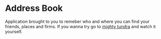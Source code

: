 # Address Book
Application brought to you to remeber who and where you can find your friends, places and firms.
If you wanna try go to [mighty tundra](http://mighty-tundra-6539.herokuapp.com) and watch it yourself.